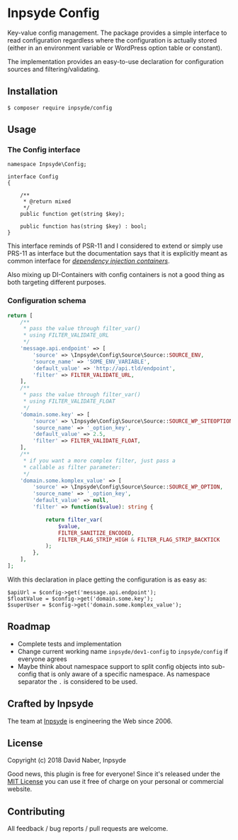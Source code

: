 # Inpsyde Config

Key-value config management. The package provides a simple interface to read configuration regardless where the configuration is actually stored (either in an environment variable or WordPress option table or constant).

The implementation provides an easy-to-use declaration for configuration sources and filtering/validating.

## Installation

```
$ composer require inpsyde/config
```

## Usage

### The Config interface

```
namespace Inpsyde\Config;

interface Config
{

    /**
     * @return mixed
     */
    public function get(string $key);

    public function has(string $key) : bool;
}
```
This interface reminds of PSR-11 and I considered to extend or simply use PRS-11 as interface but the documentation says that it is explicitly meant as common interface for [_dependency injection containers_](https://www.php-fig.org/psr/psr-11/).

Also mixing up DI-Containers with config containers is not a good thing as both targeting different purposes.


### Configuration schema

```php
return [
    /**
     * pass the value through filter_var()
     * using FILTER_VALIDATE_URL
     */
    'message.api.endpoint' => [
        'source' => \Inpsyde\Config\Source\Source::SOURCE_ENV,
        'source_name' => 'SOME_ENV_VARIABLE',
        'default_value' => 'http://api.tld/endpoint',
        'filter' => FILTER_VALIDATE_URL,
    ],
    /**
     * pass the value through filter_var()
     * using FILTER_VALIDATE_FLOAT
     */
    'domain.some.key' => [
        'source' => \Inpsyde\Config\Source\Source::SOURCE_WP_SITEOPTION,
        'source_name' => '_option_key',
        'default_value' => 2.5,
        'filter' => FILTER_VALIDATE_FLOAT,
    ],
    /**
     * if you want a more complex filter, just pass a
     * callable as filter parameter:
     */
    'domain.some.komplex_value' => [
        'source' => \Inpsyde\Config\Source\Source::SOURCE_WP_OPTION,
        'source_name' => '_option_key',
        'default_value' => null,
        'filter' => function($value): string {

            return filter_var(
                $value,
                FILTER_SANITIZE_ENCODED,
                FILTER_FLAG_STRIP_HIGH & FILTER_FLAG_STRIP_BACKTICK
            );
        },
    ],
];
```

With this declaration in place getting the configuration is as easy as:

```
$apiUrl = $config->get('message.api.endpoint');
$floatValue = $config->get('domain.some.key');
$superUser = $config->get('domain.some.komplex_value');
```

## Roadmap

 * Complete tests and implementation
 * Change current working name `inpsyde/dev1-config` to `inpsyde/config` if everyone agrees
 * Maybe think about namespace support to split config objects into sub-config that is only aware of a specific namespace. As namespace separator the `.` is considered to be used.

## Crafted by Inpsyde

The team at [Inpsyde](https://inpsyde.com) is engineering the Web since 2006.

## License

Copyright (c) 2018 David Naber, Inpsyde

Good news, this plugin is free for everyone! Since it's released under the [MIT License](LICENSE) you can use it free of charge on your personal or commercial website.

## Contributing

All feedback / bug reports / pull requests are welcome.
